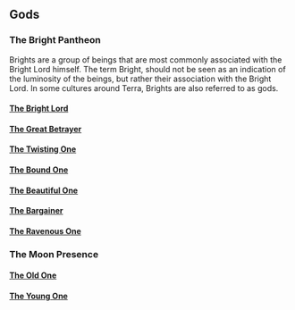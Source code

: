 ## Gods

### The Bright Pantheon

Brights are a group of beings that are most commonly associated with the Bright Lord himself. The term Bright, should not be seen as an indication of the luminosity of the beings, but rather their association with the Bright Lord. In some cultures around Terra, Brights are also referred to as gods.

#### [The Bright Lord](Brights/TheBrightLord/TheBrightLord.md)

#### [The Great Betrayer](Brights/TheGreatBetrayer/TheGreatBetrayer.md)

#### [The Twisting One](Brights/TheTwistingOne/TheTwistingOne.md)

#### [The Bound One](Brights/TheBoundOne/TheBoundOne.md)

#### [The Beautiful One](Brights/TheBeautifulOne/TheBeautifulOne.md)

#### [The Bargainer](Brights/TheBargainer/TheBargainer.md)

#### [The Ravenous One](Brights/TheRavenousOne/TheRavenousOne.md)

### The Moon Presence

#### [The Old One](TheMoonPresence/TheOldOne/TheOldOne.md)
#### [The Young One](TheMoonPresence/TheYoungOne/TheYoungOne.md)
